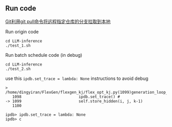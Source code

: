 
## Run code
[Git利用git pull命令将远程指定仓库的分支拉取到本地](https://blog.csdn.net/weixin_44312010/article/details/102970413)

Run origin code
``` shell
cd LLM-inference
./test_1.sh
```

Run batch schedule code (in debug)
``` shell
cd LLM-inference
./test_2.sh
```

use this `ipdb.set_trace = lambda: None` instructions to avoid debug
```shell
> /home/dingyiran/FlexGen/flexgen_kj/flex_opt_kj.py(1099)generation_loop_overlap_multi_batch()
   1098                         ipdb.set_trace() #
-> 1099                         self.store_hidden(i, j, k-1)
   1100 

ipdb> ipdb.set_trace = lambda: None
ipdb> c
```